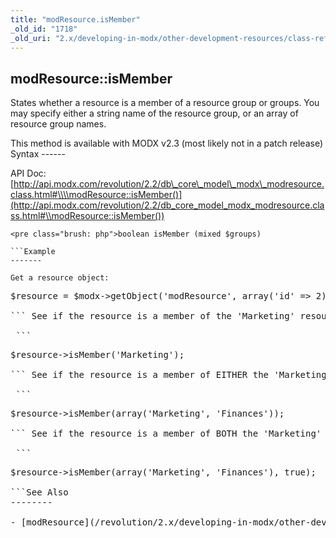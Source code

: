 ```yaml
---
title: "modResource.isMember"
_old_id: "1718"
_old_uri: "2.x/developing-in-modx/other-development-resources/class-reference/modresource/modresource.ismember"
---
```


modResource::isMember
---------------------

 States whether a resource is a member of a resource group or groups. You may specify either a string name of the resource group, or an array of resource group names.

<div class="info"> This method is available with MODX v2.3 (most likely not in a patch release) </div>Syntax
------

 API Doc: [http://api.modx.com/revolution/2.2/db\_core\_model\_modx\_modresource.class.html#\\\\modResource::isMember()](http://api.modx.com/revolution/2.2/db_core_model_modx_modresource.class.html#\\modResource::isMember())

 ```
<pre class="brush: php">boolean isMember (mixed $groups)

```Example
-------

 Get a resource object:

 ```
<pre class="brush: php">$resource = $modx->getObject('modResource', array('id' => 2));

``` See if the resource is a member of the 'Marketing' resource group:

 ```
<pre class="brush: php">$resource->isMember('Marketing');

``` See if the resource is a member of EITHER the 'Marketing' or 'Finances' resource group.

 ```
<pre class="brush: php">$resource->isMember(array('Marketing', 'Finances'));

``` See if the resource is a member of BOTH the 'Marketing' and 'Finances' resource group (by default it's enough to be in one resource group to get back true).

 ```
<pre class="brush: php">$resource->isMember(array('Marketing', 'Finances'), true);

```See Also
--------

- [modResource](/revolution/2.x/developing-in-modx/other-development-resources/class-reference/modresource "modResource")